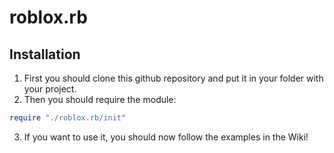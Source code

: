 # roblox.rb

## Installation
1. First you should clone this github repository and put it in your folder with your project.
2. Then you should require the module:
```rb
require "./roblox.rb/init"
```
3. If you want to use it, you should now follow the examples in the Wiki!
